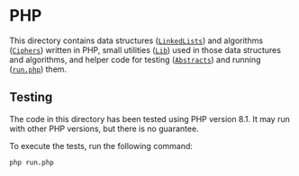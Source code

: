 # PHP

This directory contains data structures ([`LinkedLists`](LinkedLists)) and algorithms ([`Ciphers`](Ciphers)) written in PHP, small utilities ([`Lib`](Lib)) used in those data structures and algorithms, and helper code for testing ([`Abstracts`](Abstracts)) and running ([`run.php`](run.php)) them.

## Testing

The code in this directory has been tested using PHP version 8.1. It may run with other PHP versions, but there is no guarantee.

To execute the tests, run the following command:

```console
php run.php
```
